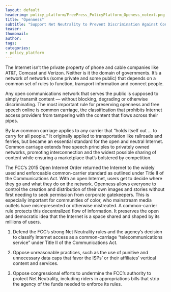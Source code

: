 ```yaml
---
layout: default
headerimg: policy_platform/FreePress_PolicyPlatform_Openess_notext.png
title: "Openness"
subtitle: "Support Net Neutrality to Prevent Discrimination Against Content or Users"
teaser:
thumbnail:
author:
tags:
categories:
- policy_platform
---
```


The Internet isn’t the private property of phone and cable companies like AT&T, Comcast and Verizon. Neither is it the domain of governments. It’s a network of networks (some private and some public) that depends on a common set of rules to function, transport information and connect people.

Any open communications network that serves the public is supposed to simply transmit content — without blocking, degrading or otherwise discriminating. The most important rule for preserving openness and free speech online is common carriage, the classification that prohibits Internet access providers from tampering with the content that flows across their pipes.

By law common carriage applies to any carrier that “holds itself out … to carry for all people.” It originally applied to transportation like railroads and ferries, but became an essential standard for the open and neutral Internet. Common carriage extends free speech principles to privately owned networks, promoting interconnection and the widest possible sharing of content while ensuring a marketplace that’s bolstered by competition.

The FCC’s 2015 Open Internet Order returned the Internet to the widely used and enforceable common-carrier standard as outlined under Title II of the Communications Act. With an open Internet, users get to decide where they go and what they do on the network. Openness allows everyone to control the creation and distribution of their own images and stories without first needing to seek permission from corporate gatekeepers. This is especially important for communities of color, who mainstream media outlets have misrepresented or otherwise mistreated. A common-carrier rule protects this decentralized flow of information. It preserves the open and democratic idea that the Internet is a space shared and shaped by its millions of users.

 1. Defend the FCC’s strong Net Neutrality rules and the agency’s decision to classify Internet access as a common-carriage “telecommunications service” under Title II of the Communications Act.

 1. Oppose unreasonable practices, such as the use of punitive and unnecessary data caps that favor the ISPs’ or their affiliates’ vertical content and services.

 1. Oppose congressional efforts to undermine the FCC’s authority to protect Net Neutrality, including riders in appropriations bills that strip the agency of the funds needed to enforce its rules.
